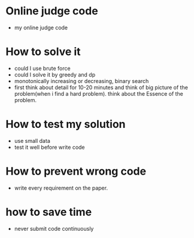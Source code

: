 # Online judge code
- my online judge code

# How to solve it

- could I use brute force
- could I solve it by greedy and dp
- monotonically increasing or decreasing, binary search
- first think about detail for 10-20 minutes and think of big picture of the problem(when i find a hard problem). think about the Essence of the problem.

# How to test my solution

- use small data
- test it well before write code

# How to prevent wrong code

- write every requirement on the paper.

# how to save time

- never submit code continuously